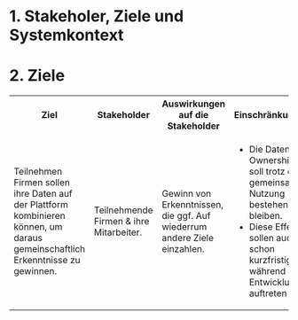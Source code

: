 # 1. Stakeholer, Ziele und Systemkontext

# 2. Ziele

<table style="width:100%">
  <tr>
    <th>Ziel</th>
    <th>Stakeholder</th>
    <th>Auswirkungen auf die Stakeholder</th>
    <th>Einschränkungen</th>
  </tr>
  <tr>
    <td>Teilnehmen Firmen sollen ihre Daten auf der Plattform kombinieren können, um daraus gemeinschaftlich Erkenntnisse zu gewinnen. </td>
    <td>Teilnehmende Firmen & ihre Mitarbeiter.   </td>
    <td>Gewinn von Erkenntnissen, die ggf. Auf wiederrum andere Ziele einzahlen.  </td>
    <td><ul><li>Die Daten Ownership soll trotz der gemeinsamen Nutzung bestehen bleiben.</li><li>Diese Effekte sollen auch schon kurzfristig während der Entwicklung auftreten</ul></td>
  </tr>
</table>
